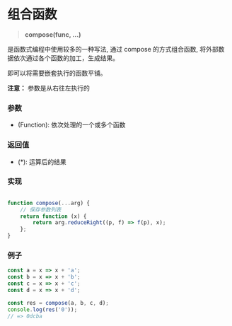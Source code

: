 # 组合函数

> <b> compose(func, ...) </b>

是函数式编程中使用较多的一种写法, 通过 compose 的方式组合函数, 将外部数据依次通过各个函数的加工，生成结果。

即可以将需要嵌套执行的函数平铺。

**注意：** 参数是从右往左执行的

### 参数

* (Function): 依次处理的一个或多个函数

### 返回值

* (*): 运算后的结果

### 实现

```js

function compose(...arg) {
    // 保存参数列表
    return function (x) {
        return arg.reduceRight((p, f) => f(p), x);
    };
}
```

### 例子

```js
const a = x => x + 'a';
const b = x => x + 'b';
const c = x => x + 'c';
const d = x => x + 'd';

const res = compose(a, b, c, d);
console.log(res('0'));
// => 0dcba
```